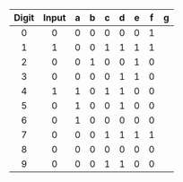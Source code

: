 | **Digit** | **Input** | **a** | **b** | **c** | **d** | **e** | **f** | **g** |
| :-: | :-: | :-: | :-: | :-: | :-: | :-: | :-: | :-: |
| 0 |  0 | 0 | 0 | 0 | 0 | 0 | 1 |
| 1 |  1 | 0 | 0 | 1 | 1 | 1 | 1 |
| 2 |  0 | 0 | 1 | 0 | 0 | 1 | 0 |
| 3 |  0 | 0 | 0 | 0 | 1 | 1 | 0 |
| 4 |  1 | 1 | 0 | 1 | 1 | 0 | 0 |
| 5 |  0 | 1 | 0 | 0 | 1 | 0 | 0 |
| 6 | 0 | 1 | 0 | 0 | 0 | 0 | 0 |
| 7 |  0 | 0 | 0 | 1 | 1 | 1 | 1 |
| 8 |  0 | 0 | 0 | 0 | 0 | 0 | 0 |
| 9 | 0 | 0 | 0 | 1 | 1 | 0 | 0 |

